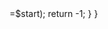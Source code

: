 <?php
class Solution {

    /**
     * @param Integer[] $nums
     * @param Integer $target
     * @return Integer
     */
    function search($nums, $target) {
        $start = 0;
        $end = count($nums);
        do{
            $mid = floor(($end+$start)/2);
            var_dump($start.'-'.$mid.'-'.$end);
            if($nums[$mid] == $target){
                return $mid;
            } 
            if($nums[$mid]<$target){
                $start = $mid+1;
            }
            else{
                $end = $mid-1;
            }
        }while($end>=$start);
        return -1;
    }
}
